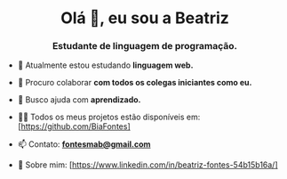 <h1 align="center">Olá 👋, eu sou a Beatriz</h1>
<h3 align="center">Estudante de linguagem de programação.</h3>


- 🌱 Atualmente estou estudando **linguagem web.**

- 👯 Procuro colaborar **com todos os colegas iniciantes como eu.**

- 🤝 Busco ajuda com **aprendizado.**

- 👨‍💻 Todos os meus projetos estão disponíveis em: [https://github.com/BiaFontes]
- 📫 Contato: **fontesmab@gmail.com**

- 📄 Sobre mim: [https://www.linkedin.com/in/beatriz-fontes-54b15b16a/]
